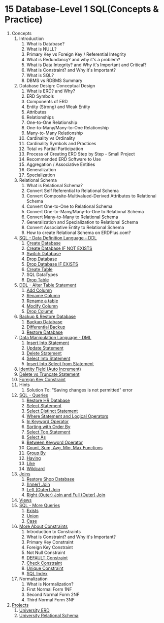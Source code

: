 # 15 Database-Level 1 SQL(Concepts & Practice)

1. Concepts
    1. Introduction
        1. What is Database?
        2. What is NULL?
        3. Primary Key vs Foreign Key / Referential Integrity
        4. What is Redundancy? and why it's a problem?
        5. What is Data Integrity? and Why it's Important and Critical?
        6. What is Constraint? and Why it's Important?
        7. What is SQL?
        8. DBMS vs RDBMS Summary
    2. Database Design: Conceptual Design
        1. What is ERD? and Why?
        2. ERD Symbols
        3. Components of ERD
        4. Entity (Strong) and Weak Entity
        5. Attributes
        6. Relationships
        7. One-to-One Relationship
        8. One-to-Many/Many-to-One Relationship
        9. Many-to-Many Relationship
        10. Cardinality vs Ordinality
        11. Cardinality Symbols and Practices
        12. Total vs Partial Participation
        13. Process of Creating ERD Step by Step - Small Project
        14. Recommended ERD Software to Use
        15. Aggregation / Associative Entities
        16. Generalization
        17. Specialization
    3. Relational Schema
        1. What is Relational Schema?
        2. Convert Self Referential to Relational Schema
        3. Convert Composite-Multivalued-Derived Attributes to Relational Schema
        4. Convert One-to-One to Relational Schema
        5. Convert One-to-Many/Many-to-One to Relational Schema
        6. Convert Many-to-Many to Relational Schema
        7. Generalization and Specialization to Relational Schema
        8. Convert Associative Entity to Relational Schema
        9. How to create Relational Schema on ERDPlus.com?
    4. [SQL - Data Definition Language - DDL](src/_1_concepts/_1_4_sql_data_definition_language_ddl)
        1. [Create Database](src/_1_concepts/_1_4_sql_data_definition_language_ddl/_1_4_1_create_database)
        2. [Create Database IF NOT EXISTS](src/_1_concepts/_1_4_sql_data_definition_language_ddl/_1_4_2_create_database_if_not_exists)
        3. [Switch Database](src/_1_concepts/_1_4_sql_data_definition_language_ddl/_1_4_3_switch_database)
        4. [Drop Database](src/_1_concepts/_1_4_sql_data_definition_language_ddl/_1_4_4_drop_database)
        5. [Drop Database IF EXISTS](src/_1_concepts/_1_4_sql_data_definition_language_ddl/_1_4_5_drop_database_if_exists)
        6. [Create Table](src/_1_concepts/_1_4_sql_data_definition_language_ddl/_1_4_6_create_table)
        7. SQL DataTypes
        8. [Drop Table](src/_1_concepts/_1_4_sql_data_definition_language_ddl/_1_4_8_drop_table)
    5. [DDL - Alter Table Statement](src/_1_concepts/_1_5_ddl_alter_table_statement)
        1. [Add Column](src/_1_concepts/_1_5_ddl_alter_table_statement/_1_5_1_add_column)
        2. [Rename Column](src/_1_concepts/_1_5_ddl_alter_table_statement/_1_5_2_rename_column)
        3. [Rename a table](src/_1_concepts/_1_5_ddl_alter_table_statement/_1_5_3_rename_a_table)
        4. [Modify Column](src/_1_concepts/_1_5_ddl_alter_table_statement/_1_5_4_modify_column)
        5. [Drop Column](src/_1_concepts/_1_5_ddl_alter_table_statement/_1_5_5_delete_column)
    6. [Backup & Restore Database](src/_1_concepts/_1_6_backup_and_restore_database)
        1. [Backup Database](src/_1_concepts/_1_6_backup_and_restore_database/_1_6_1_backup_database)
        2. [Differential Backup](src/_1_concepts/_1_6_backup_and_restore_database/_1_6_2_differential_backup)
        3. [Restore Database](src/_1_concepts/_1_6_backup_and_restore_database/_1_6_3_restore_database)
    7. [Data Manipulation Language - DML](src/_1_concepts/_1_7_data_manipulation_language_dml)
        1. [Insert Into Statement](src/_1_concepts/_1_7_data_manipulation_language_dml/_1_7_1_insert_into_statement)
        2. [Update Statement](src/_1_concepts/_1_7_data_manipulation_language_dml/_1_7_2_update_statement)
        3. [Delete Statement](src/_1_concepts/_1_7_data_manipulation_language_dml/_1_7_3_delete_statement)
        4. [Select Into Statement](src/_1_concepts/_1_7_data_manipulation_language_dml/_1_7_4_select_into_statement)
        5. [Insert Into Select from Statement](src/_1_concepts/_1_7_data_manipulation_language_dml/_1_7_5_select_into_select_from_statement)
    8. [Identity Field (Auto Increment)](src/_1_concepts/_1_8_identity_field)
    9. [Delete vs Truncate Statement](src/_1_concepts/_1_9_delete_vs_truncate_statement)
    10. [Foreign Key Constraint](src/_1_concepts/_1_10_foreign_key_constraint)
    11. Hints
        1. Solution To: "Saving changes is not permitted" error
    12. [SQL - Queries](src/_1_concepts/_1_12_sql_queries)
        1. [Restore HR Database](src/_1_concepts/_1_12_sql_queries/SampleDatbase)
        2. [Select Statement](src/_1_concepts/_1_12_sql_queries/_1_12_2_select_statement)
        3. [Select Distinct Statement](src/_1_concepts/_1_12_sql_queries/_1_12_3_select_distinct_statement)
        4. [Where Statement and Logical Operators](src/_1_concepts/_1_12_sql_queries/_1_12_4_where_statement_and_logical_operators)
        5. [In Keyword Operator](src/_1_concepts/_1_12_sql_queries/_1_12_5_in_keyowrd_operator)
        6. [Sorting with Order By](src/_1_concepts/_1_12_sql_queries/_1_12_6_sorting_with_order_by)
        7. [Select Top Statement](src/_1_concepts/_1_12_sql_queries/_1_12_7_select_top_statement)
        8. [Select As](src/_1_concepts/_1_12_sql_queries/_1_12_8_select_as)
        9. [Between Keyword Operator](src/_1_concepts/_1_12_sql_queries/_1_12_9_between_keyword_operator)
        10. [Count, Sum, Avg, Min, Max Functions](src/_1_concepts/_1_12_sql_queries/_1_12_10_count_and_sum_and_avg_and_min_and_max_functions)
        11. [Group By](src/_1_concepts/_1_12_sql_queries/_1_12_11_group_by)
        12. [Having](src/_1_concepts/_1_12_sql_queries/_1_12_12_having)
        13. [Like](src/_1_concepts/_1_12_sql_queries/_1_12_13_like)
        14. [Wildcard](src/_1_concepts/_1_12_sql_queries/_1_12_14_wildcard)
    13. [Joins](src/_1_concepts/_1_13_joins)
        1. [Restore Shop Database](src/_1_concepts/_1_13_joins/SampleDatbase)
        2. [(Inner) Join](src/_1_concepts/_1_13_joins/_1_13_2_inner_join)
        3. [Left (Outer) Join](src/_1_concepts/_1_13_joins/_1_13_3_left_outer_join)
        4. [Right (Outer) Join and Full (Outer) Join](src/_1_concepts/_1_13_joins/_1_13_4_right_outer_join_and_full_outer_join)
    14. [Views](src/_1_concepts/_1_14_views)
    15. [SQL - More Queries](src/_1_concepts/_1_15_sql_queries)
        1. [Exists](src/_1_concepts/_1_15_sql_queries/_1_15_1_exists)
        2. [Union](src/_1_concepts/_1_15_sql_queries/_1_15_2_union)
        3. [Case](src/_1_concepts/_1_15_sql_queries/_1_15_3_case)
    16. [More About Constraints](src/_1_concepts/_1_16_more_about_constraints)
        1. Introduction to Constraints
        2. What is Constraint? and Why it's Important?
        3. Primary Key Constraint
        4. Foreign Key Constraint
        5. Not Null Constraint
        6. [DEFAULT Constraint](src/_1_concepts/_1_16_more_about_constraints/_1_16_6_default_constraint)
        7. [Check Constraint](src/_1_concepts/_1_16_more_about_constraints/_1_16_7_check_constraint)
        8. [Unique Constraint](src/_1_concepts/_1_16_more_about_constraints/_1_16_8_unique_constraint)
        9. [SQL Index](src/_1_concepts/_1_16_more_about_constraints/_1_16_9_sql_index)
    17. Normalization
        1. What is Normalization?
        2. First Normal Form 1NF
        3. Second Normal Form 2NF
        4. Third Normal Form 3NF
2. [Projects](src/_2_projects)
    1. [University ERD](src/_2_projects/_2_1_university_erd)
    2. [University Relational Schema](src/_2_projects/_2_2_university_relational_schema)
